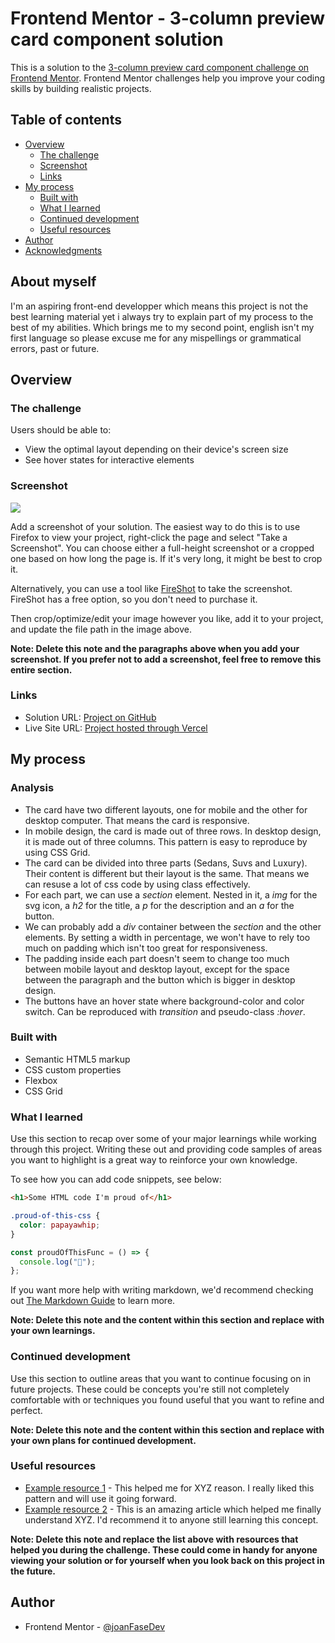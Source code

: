 # Frontend Mentor - 3-column preview card component solution

This is a solution to the [3-column preview card component challenge on Frontend Mentor](https://www.frontendmentor.io/challenges/3column-preview-card-component-pH92eAR2-). Frontend Mentor challenges help you improve your coding skills by building realistic projects.

## Table of contents

- [Overview](#overview)
  - [The challenge](#the-challenge)
  - [Screenshot](#screenshot)
  - [Links](#links)
- [My process](#my-process)
  - [Built with](#built-with)
  - [What I learned](#what-i-learned)
  - [Continued development](#continued-development)
  - [Useful resources](#useful-resources)
- [Author](#author)
- [Acknowledgments](#acknowledgments)

## About myself

I'm an aspiring front-end developper which means this project is not the best learning material yet i always try to explain part of my process to the best of my abilities. Which brings me to my second point, english isn't my first language so please excuse me for any mispellings or grammatical errors, past or future.

## Overview

### The challenge

Users should be able to:

- View the optimal layout depending on their device's screen size
- See hover states for interactive elements

### Screenshot

![](./screenshot.jpg)

Add a screenshot of your solution. The easiest way to do this is to use Firefox to view your project, right-click the page and select "Take a Screenshot". You can choose either a full-height screenshot or a cropped one based on how long the page is. If it's very long, it might be best to crop it.

Alternatively, you can use a tool like [FireShot](https://getfireshot.com/) to take the screenshot. FireShot has a free option, so you don't need to purchase it.

Then crop/optimize/edit your image however you like, add it to your project, and update the file path in the image above.

**Note: Delete this note and the paragraphs above when you add your screenshot. If you prefer not to add a screenshot, feel free to remove this entire section.**

### Links

- Solution URL: [Project on GitHub](https://github.com/joanFaseDev/3-column-preview-card)
- Live Site URL: [Project hosted through Vercel](https://3-column-preview-card-mu.vercel.app/)

## My process

### Analysis

- The card have two different layouts, one for mobile and the other for desktop computer. That means the card is responsive.
- In mobile design, the card is made out of three rows. In desktop design, it is made out of three columns. This pattern is easy to reproduce by using CSS Grid.
- The card can be divided into three parts (Sedans, Suvs and Luxury). Their content is different but their layout is the same. That means we can resuse a lot of css code by using class effectively.
- For each part, we can use a _section_ element. Nested in it, a _img_ for the svg icon, a _h2_ for the title, a _p_ for the description and an _a_ for the button.
- We can probably add a _div_ container between the _section_ and the other elements. By setting a width in percentage, we won't have to rely too much on padding which isn't too great for responsiveness.
- The padding inside each part doesn't seem to change too much between mobile layout and desktop layout, except for the space between the paragraph and the button which is bigger in desktop design.
- The buttons have an hover state where background-color and color switch. Can be reproduced with _transition_ and pseudo-class _:hover_.

### Built with

- Semantic HTML5 markup
- CSS custom properties
- Flexbox
- CSS Grid

### What I learned

Use this section to recap over some of your major learnings while working through this project. Writing these out and providing code samples of areas you want to highlight is a great way to reinforce your own knowledge.

To see how you can add code snippets, see below:

```html
<h1>Some HTML code I'm proud of</h1>
```

```css
.proud-of-this-css {
  color: papayawhip;
}
```

```js
const proudOfThisFunc = () => {
  console.log("🎉");
};
```

If you want more help with writing markdown, we'd recommend checking out [The Markdown Guide](https://www.markdownguide.org/) to learn more.

**Note: Delete this note and the content within this section and replace with your own learnings.**

### Continued development

Use this section to outline areas that you want to continue focusing on in future projects. These could be concepts you're still not completely comfortable with or techniques you found useful that you want to refine and perfect.

**Note: Delete this note and the content within this section and replace with your own plans for continued development.**

### Useful resources

- [Example resource 1](https://www.example.com) - This helped me for XYZ reason. I really liked this pattern and will use it going forward.
- [Example resource 2](https://www.example.com) - This is an amazing article which helped me finally understand XYZ. I'd recommend it to anyone still learning this concept.

**Note: Delete this note and replace the list above with resources that helped you during the challenge. These could come in handy for anyone viewing your solution or for yourself when you look back on this project in the future.**

## Author

- Frontend Mentor - [@joanFaseDev](https://www.frontendmentor.io/profile/joanFaseDev)
